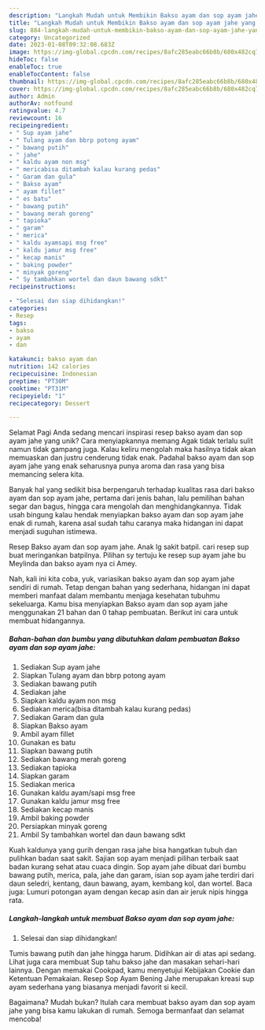 ```yaml
---
description: "Langkah Mudah untuk Membikin Bakso ayam dan sop ayam jahe yang Lezat Sekali, Lezat"
title: "Langkah Mudah untuk Membikin Bakso ayam dan sop ayam jahe yang Lezat Sekali, Lezat"
slug: 884-langkah-mudah-untuk-membikin-bakso-ayam-dan-sop-ayam-jahe-yang-lezat-sekali-lezat
category: Uncategorized
date: 2023-01-08T09:32:08.683Z
image: https://img-global.cpcdn.com/recipes/8afc285eabc66b8b/680x482cq70/bakso-ayam-dan-sop-ayam-jahe-foto-resep-utama.jpg
hideToc: false
enableToc: true
enableTocContent: false
thumbnail: https://img-global.cpcdn.com/recipes/8afc285eabc66b8b/680x482cq70/bakso-ayam-dan-sop-ayam-jahe-foto-resep-utama.jpg
cover: https://img-global.cpcdn.com/recipes/8afc285eabc66b8b/680x482cq70/bakso-ayam-dan-sop-ayam-jahe-foto-resep-utama.jpg
author: Admin
authorAv: notfound
ratingvalue: 4.7
reviewcount: 16
recipeingredient:
- " Sup ayam jahe"
- " Tulang ayam dan bbrp potong ayam"
- " bawang putih"
- " jahe"
- " kaldu ayam non msg"
- " mericabisa ditambah kalau kurang pedas"
- " Garam dan gula"
- " Bakso ayam"
- " ayam fillet"
- " es batu"
- " bawang putih"
- " bawang merah goreng"
- " tapioka"
- " garam"
- " merica"
- " kaldu ayamsapi msg free"
- " kaldu jamur msg free"
- " kecap manis"
- " baking powder"
- " minyak goreng"
- " Sy tambahkan wortel dan daun bawang sdkt"
recipeinstructions:

- "Selesai dan siap dihidangkan!"
categories:
- Resep
tags:
- bakso
- ayam
- dan

katakunci: bakso ayam dan 
nutrition: 142 calories
recipecuisine: Indonesian
preptime: "PT30M"
cooktime: "PT31M"
recipeyield: "1"
recipecategory: Dessert

---
```



Selamat Pagi Anda sedang mencari inspirasi resep bakso ayam dan sop ayam jahe yang unik? Cara menyiapkannya memang Agak tidak terlalu sulit namun tidak gampang juga. Kalau keliru mengolah maka hasilnya tidak akan memuaskan dan justru cenderung tidak enak. Padahal bakso ayam dan sop ayam jahe yang enak seharusnya punya aroma dan rasa yang bisa memancing selera kita.


Banyak hal yang sedikit bisa berpengaruh terhadap kualitas rasa dari bakso ayam dan sop ayam jahe, pertama dari jenis bahan, lalu pemilihan bahan segar dan bagus, hingga cara mengolah dan menghidangkannya. Tidak usah bingung kalau hendak menyiapkan bakso ayam dan sop ayam jahe enak di rumah, karena asal sudah tahu caranya maka hidangan ini dapat menjadi suguhan istimewa.

Resep Bakso ayam dan sop ayam jahe. Anak lg sakit batpil. cari resep sup buat meringankan batpilnya. Pilihan sy tertuju ke resep sup ayam jahe bu Meylinda dan bakso ayam nya ci Amey.


Nah, kali ini kita coba, yuk, variasikan bakso ayam dan sop ayam jahe sendiri di rumah. Tetap dengan bahan yang sederhana, hidangan ini dapat memberi manfaat dalam membantu menjaga kesehatan tubuhmu sekeluarga. Kamu bisa menyiapkan Bakso ayam dan sop ayam jahe menggunakan 21 bahan dan 0 tahap pembuatan. Berikut ini cara untuk membuat hidangannya.

<!--inarticleads1-->

##### Bahan-bahan dan bumbu yang dibutuhkan dalam pembuatan Bakso ayam dan sop ayam jahe:

1. Sediakan  Sup ayam jahe
1. Siapkan  Tulang ayam dan bbrp potong ayam
1. Sediakan  bawang putih
1. Sediakan  jahe
1. Siapkan  kaldu ayam non msg
1. Sediakan  merica(bisa ditambah kalau kurang pedas)
1. Sediakan  Garam dan gula
1. Siapkan  Bakso ayam
1. Ambil  ayam fillet
1. Gunakan  es batu
1. Siapkan  bawang putih
1. Sediakan  bawang merah goreng
1. Sediakan  tapioka
1. Siapkan  garam
1. Sediakan  merica
1. Gunakan  kaldu ayam/sapi msg free
1. Gunakan  kaldu jamur msg free
1. Sediakan  kecap manis
1. Ambil  baking powder
1. Persiapkan  minyak goreng
1. Ambil  Sy tambahkan wortel dan daun bawang sdkt


Kuah kaldunya yang gurih dengan rasa jahe bisa hangatkan tubuh dan pulihkan badan saat sakit. Sajian sop ayam menjadi pilihan terbaik saat badan kurang sehat atau cuaca dingin. Sop ayam jahe dibuat dari bumbu bawang putih, merica, pala, jahe dan garam, isian sop ayam jahe terdiri dari daun seledri, kentang, daun bawang, ayam, kembang kol, dan wortel. Baca juga: Lumuri potongan ayam dengan kecap asin dan air jeruk nipis hingga rata. 

<!--inarticleads2-->

##### Langkah-langkah untuk membuat Bakso ayam dan sop ayam jahe:


1. Selesai dan siap dihidangkan!

Tumis bawang putih dan jahe hingga harum. Didihkan air di atas api sedang. Lihat juga cara membuat Sup tahu bakso jahe dan masakan sehari-hari lainnya. Dengan memakai Cookpad, kamu menyetujui Kebijakan Cookie dan Ketentuan Pemakaian. Resep Sop Ayam Bening Jahe merupakan kreasi sup ayam sederhana yang biasanya menjadi favorit si kecil. 

Bagaimana? Mudah bukan? Itulah cara membuat bakso ayam dan sop ayam jahe yang bisa kamu lakukan di rumah. Semoga bermanfaat dan selamat mencoba!
